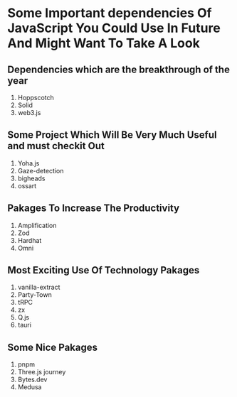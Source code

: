 # Some Important dependencies Of JavaScript You Could Use In Future And Might Want To Take A Look

## Dependencies which are the breakthrough of the year

1. Hoppscotch
2. Solid
3. web3.js

## Some Project Which Will Be Very Much Useful and must checkit Out

1. Yoha.js
2. Gaze-detection
3. bigheads
4. ossart

## Pakages To Increase The Productivity 

1. Amplification
2. Zod
3. Hardhat
4. Omni

## Most Exciting Use Of Technology Pakages

1. vanilla-extract
2. Party-Town
3. tRPC
4. zx
5. Q.js
6. tauri

## Some Nice Pakages

1. pnpm
2. Three.js journey  
3. Bytes.dev
4. Medusa
